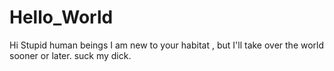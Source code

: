 # Hello_World
Hi Stupid human beings 
I am new to your habitat , but I'll take over the world sooner or later.
suck my dick.
